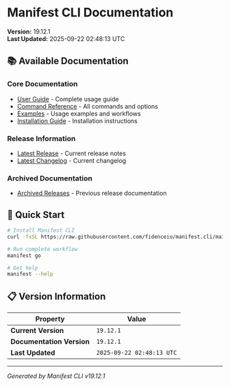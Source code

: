 # Manifest CLI Documentation

**Version:** 19.12.1  
**Last Updated:** 2025-09-22 02:48:13 UTC

## 📚 Available Documentation

### Core Documentation
- [User Guide](USER_GUIDE.md) - Complete usage guide
- [Command Reference](COMMAND_REFERENCE.md) - All commands and options
- [Examples](EXAMPLES.md) - Usage examples and workflows
- [Installation Guide](INSTALLATION.md) - Installation instructions

### Release Information
- [Latest Release](RELEASE_v19.12.1.md) - Current release notes
- [Latest Changelog](CHANGELOG_v19.12.1.md) - Current changelog

### Archived Documentation
- [Archived Releases](zArchive/) - Previous release documentation

## 🚀 Quick Start

```bash
# Install Manifest CLI
curl -fsSL https://raw.githubusercontent.com/fidenceio/manifest.cli/main/install-cli.sh | bash

# Run complete workflow
manifest go

# Get help
manifest --help
```

## 📋 Version Information

| Property | Value |
|----------|-------|
| **Current Version** | `19.12.1` |
| **Documentation Version** | `19.12.1` |
| **Last Updated** | `2025-09-22 02:48:13 UTC` |

---
*Generated by Manifest CLI v19.12.1*
